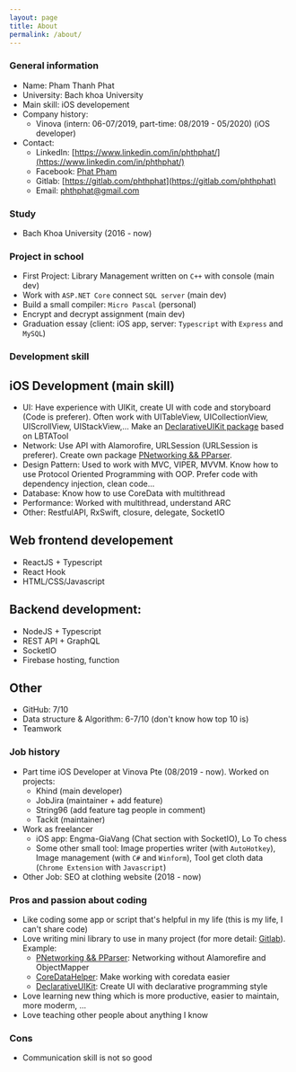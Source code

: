 ```yaml
---
layout: page
title: About
permalink: /about/
---
```

### General information
- Name: Pham Thanh Phat
- University: Bach khoa University
- Main skill: iOS developement
- Company history:
    - Vinova (intern: 06-07/2019, part-time: 08/2019 - 05/2020) (iOS developer)
- Contact:
  - LinkedIn: [https://www.linkedin.com/in/phthphat/](https://www.linkedin.com/in/phthphat/)
  - Facebook: [Phat Phạm](https://www.facebook.com/phthphat)
  - Gitlab: [https://gitlab.com/phthphat](https://gitlab.com/phthphat)
  - Email: phthphat@gmail.com

### Study
- Bach Khoa University (2016 - now)

### Project in school
- First Project: Library Management written on `C++` with console (main dev)
- Work with `ASP.NET Core` connect `SQL server` (main dev)
- Build a small compiler: `Micro Pascal` (personal)
- Encrypt and decrypt assignment (main dev)
- Graduation essay (client: iOS app, server: `Typescript` with `Express` and `MySQL`)

### Development skill
## iOS Development (main skill)
- UI: Have experience with UIKit, create UI with code and storyboard (Code is preferer). Often work with UITableView, UICollectionView, UIScrollView, UIStackView,... Make an [DeclarativeUIKit package](https://gitlab.com/phthphat-share/declarativeuikit) based on LBTATool
- Network: Use API with Alamorofire, URLSession (URLSession is preferer). Create own package [PNetworking && PParser](https://gitlab.com/phthphat-share/pnetworking.git).
- Design Pattern: Used to work with MVC, VIPER, MVVM. Know how to use Protocol Oriented Programming with OOP. Prefer code with dependency injection, clean code...
- Database: Know how to use CoreData with multithread
- Performance: Worked with multithread, understand ARC
- Other: RestfulAPI, RxSwift, closure, delegate, SocketIO
## Web frontend developement
- ReactJS + Typescript
- React Hook
- HTML/CSS/Javascript
## Backend development:
- NodeJS + Typescript
- REST API + GraphQL
- SocketIO
- Firebase hosting, function
## Other
- GitHub: 7/10
- Data structure & Algorithm: 6-7/10 (don't know how top 10 is)
- Teamwork

### Job history
- Part time iOS Developer at Vinova Pte (08/2019 - now). Worked on projects: 
  - Khind (main developer)
  - JobJira (maintainer + add feature)
  - String96 (add feature tag people in comment)
  - Tackit (maintainer)
- Work as freelancer 
    - iOS app: Engma-GiaVang (Chat section with SocketIO), Lo To chess
    - Some other small tool: Image properties writer (with `AutoHotkey`), Image management (with `C#` and `Winform`), Tool get cloth data (`Chrome Extension` with `Javascript`)
- Other Job: SEO at clothing website (2018 - now)

### Pros and passion about coding
- Like coding some app or script that's helpful in my life (this is my life, I can't share code)
- Love writing mini library to use in many project (for more detail: [Gitlab](https://gitlab.com/phthphat-share)). Example:
  - [PNetworking && PParser](https://gitlab.com/phthphat-share/pnetworking): Networking without Alamorefire and ObjectMapper
  - [CoreDataHelper](https://gitlab.com/phthphat-share/coredatahelper): Make working with coredata easier
  - [DeclarativeUIKit](https://gitlab.com/phthphat-share/declarativeuikit): Create UI with declarative programming style
- Love learning new thing which is more productive, easier to maintain, more moderm, ...
- Love teaching other people about anything I know

### Cons
- Communication skill is not so good
